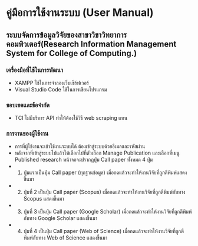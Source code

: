 # คู่มือการใช้งานระบบ (User Manual)
## ระบบจัดการข้อมูลวิจัยของสาขาวิชาวิทยาการคอมพิวเตอร์(Research Information Management System  for College of Computing.)
### เครื่องมือที่ใช้ในการพัฒนา
- XAMPP ใช้ในการจำลองเว็บเซิร์ฟเวอร์ 
- Visual Studio Code ใช้ในการเขียนโปรแกรม
### ขอบเขตและข้อจำกัด
- TCI ไม่มีบริการ API ทำให้ต้องใช้วิธี web scraping แทน
### การงานของผู้ใช้งาน
+ การที่ผู้ใช้งานจะเข้าใช้งานระบบได้ ต้องเข้าสู่ระบบด้วยอีเมลและรหัสผ่าน
+ หลังจากที่เข้าสู่ระบบไปแล้วให้เลือกไปที่ตัวเลือก Manage Publication และเลือกที่เมนู Published research หน้าจอจะปรากฎปุ่ม Call paper ทั้งหมด 4 ปุ่ม
+ 1.    ปุ่มแรกเป็นปุ่ม Call paper (ทุกฐานข้อมูล) เมื่อกดแล้วจะทำให้งานวิจัยที่ถูกตีพิมพ์แสดงขึ้นมา
+ 2.    ปุ่มที่ 2 เป็นปุ่ม Call paper (Scopus) เมื่อกดแล้วจะทำให้งานวิจัยที่ถูกตีพิมพ์กับทาง Scopus แสดงขึ้นมา
+ 3.    ปุ่มที่ 3 เป็นปุ่ม Call paper (Google Scholar) เมื่อกดแล้วจะทำให้งานวิจัยที่ถูกตีพิมพ์กับทาง Google Scholar แสดงขึ้นมา
+ 4.    ปุ่มที่ 4 เป็นปุ่ม Call paper (Web of Science) เมื่อกดแล้วจะทำให้งานวิจัยที่ถูกตีพิมพ์กับทาง Web of Science แสดงขึ้นมา 


 